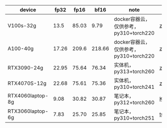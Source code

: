 | device | fp32 | fp16 | bf16 | note | contributor |
|--------|------|------|------|------|-------------|
| V100s-32g | 13.5 | 85.03 | 9.79 | docker容器云，仅供参考，py310+torch220 | [zzc0208](https://github.com/zzc0208) |
| A100-40g | 17.26 | 209.6 | 218.66 | docker容器云，仅供参考，py310+torch220 | [zzc0208](https://github.com/zzc0208) |
| RTX3090-24g | 22.95 | 75.64 | 76.34 | 实体机，py313+torch260 | [zzc0208](https://github.com/zzc0208) |
| RTX4070S-12g | 22.68 | 75.61 | 75.36 | 实体机，py310+torch241 | [zzc0208](https://github.com/zzc0208) |
| RTX4060laptop-8g | 9.08 | 30.82 | 30.87 | 笔记本，py312+torch260 | [KAl(SO₄)₂·12H₂O](https://github.com/CN17161) |
| RTX3060laptop-6g | 7.83 | 25.70 | 25.85 | 笔记本，py310+torch251 | [turning point](https://github.com/colstone) |


